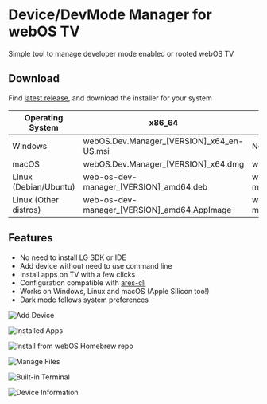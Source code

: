 # Device/DevMode Manager for webOS TV

Simple tool to manage developer mode enabled or rooted webOS
TV

## Download

Find [latest release](https://github.com/webosbrew/dev-manager-desktop/releases/latest), and download the installer for
your system

| Operating System      | x86_64                                      | arm64                                                                           | x86                                       |
|-----------------------|---------------------------------------------|---------------------------------------------------------------------------------|-------------------------------------------|
| Windows               | webOS.Dev.Manager_[VERSION]_x64_en-US.msi   | Not available                                                                   | webOS.Dev.Manager_[VERSION]_x86_en-US.msi |
| macOS                 | webOS.Dev.Manager_[VERSION]_x64.dmg         | webOS.Dev.Manager_1.99.3_universal.dmg                                          | Not available                             |
| Linux (Debian/Ubuntu) | web-os-dev-manager_[VERSION]_amd64.deb      | web-os-dev-manager_[VERSION]_arm64.deb                                          | Not available                             |
| Linux (Other distros) | web-os-dev-manager_[VERSION]_amd64.AppImage | web-os-dev-manager_[VERSION]_aarch64.AppImage                                   | Not available                             |

## Features

- No need to install LG SDK or IDE
- Add device without need to use command line
- Install apps on TV with a few clicks
- Configuration compatible with [ares-cli](https://github.com/webosose/ares-cli)
- Works on Windows, Linux and macOS (Apple Silicon too!)
- Dark mode follows system preferences

![Add Device](https://user-images.githubusercontent.com/830358/215522596-196d9629-3942-4533-bebb-5a81ba62ebc0.png)

![Installed Apps](https://user-images.githubusercontent.com/830358/215522298-eadebc84-661b-40ad-b6a9-9379710f88dc.png)

![Install from webOS Homebrew repo](https://user-images.githubusercontent.com/830358/215523117-0fdbde24-a503-4eed-8e2f-50a3486ce7f7.png)

![Manage Files](https://user-images.githubusercontent.com/830358/215522354-50997437-e3de-43a9-89cc-52cdaecb0502.png)

![Built-in Terminal](https://user-images.githubusercontent.com/830358/215522468-bc3e4871-01b2-4eed-a8b2-31f683874ba1.png)

![Device Information](https://user-images.githubusercontent.com/830358/215522554-5554a89b-ff3e-455e-8ed7-0f28c03f04a9.png)
